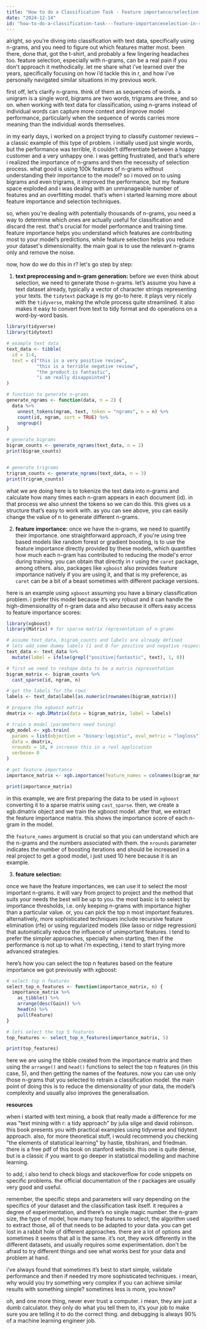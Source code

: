 ```yaml
---
title: "How to do a Classification Task - Feature importance/selection in R (n-gram)?"
date: "2024-12-14"
id: "how-to-do-a-classification-task---feature-importanceselection-in-r-n-gram"
---
```


alright, so you're diving into classification with text data, specifically using n-grams, and you need to figure out which features matter most. been there, done that, got the t-shirt, and probably a few lingering headaches too. feature selection, especially with n-grams, can be a real pain if you don't approach it methodically. let me share what i’ve learned over the years, specifically focusing on how i’d tackle this in r, and how i’ve personally navigated similar situations in my previous work.

first off, let’s clarify n-grams. think of them as sequences of words. a unigram is a single word, bigrams are two words, trigrams are three, and so on. when working with text data for classification, using n-grams instead of individual words can capture more context and improve model performance, particularly when the sequence of words carries more meaning than the individual words themselves.

in my early days, i worked on a project trying to classify customer reviews – a classic example of this type of problem. i initially used just single words, but the performance was terrible, it couldn't differentiate between a happy customer and a very unhappy one. i was getting frustrated, and that’s where i realized the importance of n-grams and then the necessity of selection process. what good is using 100k features of n-grams without understanding their importance to the model? so i moved on to using bigrams and even trigrams, it improved the performance, but my feature space exploded and i was dealing with an unmanageable number of features and an overfitting model. that’s when i started learning more about feature importance and selection techniques. 

so, when you're dealing with potentially thousands of n-grams, you need a way to determine which ones are actually useful for classification and discard the rest. that's crucial for model performance and training time. feature importance helps you understand which features are contributing most to your model’s predictions, while feature selection helps you reduce your dataset's dimensionality. the main goal is to use the relevant n-grams only and remove the noise.

now, how do we do this in r? let's go step by step:

1. **text preprocessing and n-gram generation:**
before we even think about selection, we need to generate those n-grams. let’s assume you have a text dataset already, typically a vector of character strings representing your texts. the `tidytext` package is my go-to here. it plays very nicely with the `tidyverse`, making the whole process quite streamlined. it also makes it easy to convert from text to tidy format and do operations on a word-by-word basis.
```r
library(tidyverse)
library(tidytext)

# example text data
text_data <- tibble(
  id = 1:4,
  text = c("this is a very positive review",
           "this is a terrible negative review",
           "the product is fantastic",
           "i am really disappointed")
)

# function to generate n-grams
generate_ngrams <- function(data, n = 2) {
  data %>%
    unnest_tokens(ngram, text, token = "ngrams", n = n) %>%
    count(id, ngram, sort = TRUE) %>%
    ungroup()
}

# generate bigrams
bigram_counts <- generate_ngrams(text_data, n = 2)
print(bigram_counts)


# generate trigrams
trigram_counts <- generate_ngrams(text_data, n = 3)
print(trigram_counts)
```

what we are doing here is to tokenize the text data into n-grams and calculate how many times each n-gram appears in each document (id). in that process we also unnest the tokens so we can do this. this gives us a structure that’s easy to work with. as you can see above, you can easily change the value of n to generate different n-grams.

2. **feature importance:**
once we have the n-grams, we need to quantify their importance. one straightforward approach, if you're using tree based models like random forest or gradient boosting, is to use the feature importance directly provided by these models, which quantifies how much each n-gram has contributed to reducing the model's error during training. you can obtain that directly in r using the `caret` package, among others. also, packages like `xgboost` also provides feature importance natively if you are using it, and that is my preference, as `caret` can be a bit of a beast sometimes with different package versions. 

here is an example using `xgboost` assuming you have a binary classification problem. i prefer this model because it’s very robust and it can handle the high-dimensionality of n-gram data and also because it offers easy access to feature importance scores:
```r
library(xgboost)
library(Matrix) # for sparse matrix representation of n-grams

# assume text_data, bigram_counts and labels are already defined
# lets add some dummy labels (1 and 0 for positive and negative respectively)
text_data <- text_data %>%
  mutate(label = ifelse(grepl("positive|fantastic", text), 1, 0))

# first we need to reshape data to be a matrix representation
bigram_matrix <- bigram_counts %>%
  cast_sparse(id, ngram, n)

# get the labels for the rows
labels <- text_data$label[as.numeric(rownames(bigram_matrix))]

# prepare the xgboost matrix
dmatrix <- xgb.DMatrix(data = bigram_matrix, label = labels)

# train a model (parameters need tuning)
xgb_model <- xgb.train(
  params = list(objective = "binary:logistic", eval_metric = "logloss"),
  data = dmatrix,
  nrounds = 10, # increase this in a real application
  verbose= 0
)

# get feature importance
importance_matrix <- xgb.importance(feature_names = colnames(bigram_matrix), model = xgb_model)

print(importance_matrix)
```
in this example, we are first preparing the data to be used in `xgboost` converting it to a sparse matrix using `cast_sparse`. then, we create a xgb.dmatrix object and we train the xgboost model. after that, we extract the feature importance matrix. this shows the importance score of each n-gram in the model. 

the `feature_names` argument is crucial so that you can understand which are the n-grams and the numbers associated with them. the `nrounds` parameter indicates the number of boosting iterations and should be increased in a real project to get a good model, i just used 10 here because it is an example.

3. **feature selection:**

once we have the feature importances, we can use it to select the most important n-grams. it will vary from project to project and the method that suits your needs the best will be up to you. the most basic is to select by importance thresholds, i.e. only keeping n-grams with importance higher than a particular value. or, you can pick the top n most important features. alternatively, more sophisticated techniques include recursive feature elimination (rfe) or using regularized models (like lasso or ridge regression) that automatically reduce the influence of unimportant features. i tend to prefer the simpler approaches, specially when starting, then if the performance is not up to what i’m expecting, i tend to start trying more advanced strategies.

here’s how you can select the top n features based on the feature importance we got previously with xgboost:

```r
# select top n features
select_top_n_features <- function(importance_matrix, n) {
  importance_matrix %>%
    as_tibble() %>%
    arrange(desc(Gain)) %>%
    head(n) %>%
    pull(Feature)
}

# lets select the top 5 features
top_features <- select_top_n_features(importance_matrix, 5)

print(top_features)
```
here we are using the tibble created from the importance matrix and then using the `arrange()` and `head()` functions to select the top n features (in this case, 5), and then getting the names of the features. now you can use only those n-grams that you selected to retrain a classification model. the main point of doing this is to reduce the dimensionality of your data, the model’s complexity and usually also improves the generalisation. 

**resources**

when i started with text mining, a book that really made a difference for me was "text mining with r: a tidy approach" by julia silge and david robinson. this book presents you with practical examples using tidyverse and tidytext approach. also, for more theoretical stuff, i would recommend you checking "the elements of statistical learning" by hastie, tibshirani, and friedman. there is a free pdf of this book on stanford website. this one is quite dense, but is a classic if you want to go deeper in statistical modelling and machine learning.

to add, i also tend to check blogs and stackoverflow for code snippets on specific problems. the official documentation of the r packages are usually very good and useful. 

remember, the specific steps and parameters will vary depending on the specifics of your dataset and the classification task itself. it requires a degree of experimentation, and there’s no single magic number. the n-gram size, the type of model, how many top features to select, the algorithm used to extract those, all of that needs to be adapted to your data. you can get lost in a rabbit hole of different approaches. there are a lot of options and sometimes it seems that all is the same. it’s not, they work differently in the different datasets, and usually requires some experimentation. don't be afraid to try different things and see what works best for your data and problem at hand.

i've always found that sometimes it’s best to start simple, validate performance and then if needed try more sophisticated techniques. i mean, why would you try something very complex if you can achieve similar results with something simple? sometimes less is more, you know?

oh, and one more thing, never ever trust a computer. i mean, they are just a dumb calculator. they only do what you tell them to, it’s your job to make sure you are telling it to do the correct thing. and debugging is always 90% of a machine learning engineer job.
